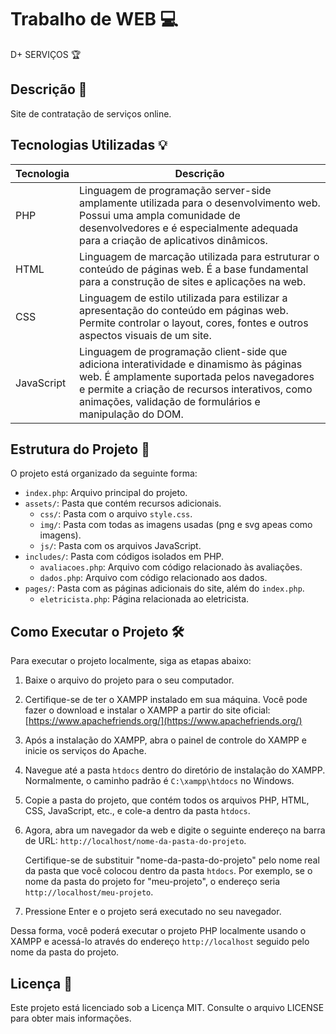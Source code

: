 # Trabalho de WEB 💻

D+ SERVIÇOS 🏆

## Descrição 📕

Site de contratação de serviços online.

## Tecnologias Utilizadas 💡

| Tecnologia | Descrição |
|------------|-----------|
| PHP        | Linguagem de programação server-side amplamente utilizada para o desenvolvimento web. Possui uma ampla comunidade de desenvolvedores e é especialmente adequada para a criação de aplicativos dinâmicos. |
| HTML       | Linguagem de marcação utilizada para estruturar o conteúdo de páginas web. É a base fundamental para a construção de sites e aplicações na web. |
| CSS        | Linguagem de estilo utilizada para estilizar a apresentação do conteúdo em páginas web. Permite controlar o layout, cores, fontes e outros aspectos visuais de um site. |
| JavaScript | Linguagem de programação client-side que adiciona interatividade e dinamismo às páginas web. É amplamente suportada pelos navegadores e permite a criação de recursos interativos, como animações, validação de formulários e manipulação do DOM. |

## Estrutura do Projeto 🧬

O projeto está organizado da seguinte forma:

- `index.php`: Arquivo principal do projeto.
- `assets/`: Pasta que contém recursos adicionais.
  - `css/`: Pasta com o arquivo `style.css`.
  - `img/`: Pasta com todas as imagens usadas (png e svg apeas como imagens).
  - `js/`: Pasta com os arquivos JavaScript.
- `includes/`: Pasta com códigos isolados em PHP.
  - `avaliacoes.php`: Arquivo com código relacionado às avaliações.
  - `dados.php`: Arquivo com código relacionado aos dados.
- `pages/`: Pasta com as páginas adicionais do site, além do `index.php`.
  - `eletricista.php`: Página relacionada ao eletricista.
 
## Como Executar o Projeto 🛠

Para executar o projeto localmente, siga as etapas abaixo:

1. Baixe o arquivo do projeto para o seu computador.

2. Certifique-se de ter o XAMPP instalado em sua máquina. Você pode fazer o download e instalar o XAMPP a partir do site oficial: [https://www.apachefriends.org/](https://www.apachefriends.org/)

3. Após a instalação do XAMPP, abra o painel de controle do XAMPP e inicie os serviços do Apache.

4. Navegue até a pasta `htdocs` dentro do diretório de instalação do XAMPP. Normalmente, o caminho padrão é `C:\xampp\htdocs` no Windows.

5. Copie a pasta do projeto, que contém todos os arquivos PHP, HTML, CSS, JavaScript, etc., e cole-a dentro da pasta `htdocs`.

6. Agora, abra um navegador da web e digite o seguinte endereço na barra de URL: `http://localhost/nome-da-pasta-do-projeto`.

   Certifique-se de substituir "nome-da-pasta-do-projeto" pelo nome real da pasta que você colocou dentro da pasta `htdocs`. Por exemplo, se o nome da pasta do projeto for "meu-projeto", o endereço seria `http://localhost/meu-projeto`.

7. Pressione Enter e o projeto será executado no seu navegador.

Dessa forma, você poderá executar o projeto PHP localmente usando o XAMPP e acessá-lo através do endereço `http://localhost` seguido pelo nome da pasta do projeto.

## Licença 🔐

Este projeto está licenciado sob a Licença MIT. Consulte o arquivo LICENSE para obter mais informações.

